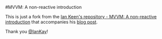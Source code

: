 #MVVM: A non-reactive introduction

This is just a fork from the [Ian Keen's repository - MVVM: A non-reactive introduction](https://github.com/IanKeen/NonReactiveMVVM) that accompanies his [blog post](https://medium.com/@IanKeen/mvvm-a-non-reactive-introduction-5a1f33402a32).

Thank you [@IanKay](https://twitter.com/IanKay)!